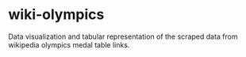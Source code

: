 # wiki-olympics
Data visualization and tabular representation of the scraped data from wikipedia olympics medal table links.
